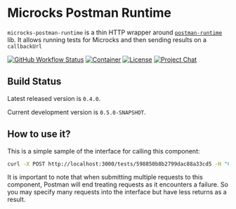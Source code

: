 # Microcks Postman Runtime

`microcks-postman-runtime` is a thin HTTP wrapper around [`postman-runtime`](https://github.com/postmanlabs/postman-runtime/) lib. It allows running tests for Microcks and then sending results on a `callbackUrl`

[![GitHub Workflow Status](https://img.shields.io/github/actions/workflow/status/microcks/microcks-postman-runtime/build-package.yml?logo=github&style=for-the-badge)](https://github.com/microcks/microcks-postman-runtime/actions)
[![Container](https://img.shields.io/badge/dynamic/json?color=blueviolet&logo=docker&style=for-the-badge&label=Quay.io&query=tags[0].name&url=https://quay.io/api/v1/repository/microcks/microcks-postman-runtime/tag/?limit=10&page=1&onlyActiveTags=true)](https://quay.io/repository/microcks/microcks-postman-runtime?tab=tags)
[![License](https://img.shields.io/github/license/microcks/microcks-postman-runtime?style=for-the-badge&logo=apache)](https://www.apache.org/licenses/LICENSE-2.0)
[![Project Chat](https://img.shields.io/badge/chat-on_zulip-pink.svg?color=ff69b4&style=for-the-badge&logo=zulip)](https://microcksio.zulipchat.com/)

## Build Status

Latest released version is `0.4.0`.

Current development version is `0.5.0-SNAPSHOT`.

## How to use it?

This is a simple sample of the interface for calling this component:

```sh
curl -X POST http://localhost:3000/tests/598850b8b2799dac88a33cd5 -H "Content-Type: application/json" -d '{"operation": "GET /order/:id", "callbackUrl": "http://localhost:9090/api/tests/598850b8b2799dac88a33cd5/testCaseResult", "testScript": { "listen": "test", "script": { "type": "text/javascript", "exec": [ "var jsonData = JSON.parse(responseBody);", "var expectedId = globals[\"id\"]", "tests[\"Check id value\"] = jsonData.id === expectedId;", "tests[\"Check id value again\"] = jsonData.id === expectedId;" ] } }, "requests": [ { "endpointUrl": "http://localhost:8080/rest/Test%20API/0.0.1/order/123456", "name": "get-123456", "method": "GET", "queryParams": [{"key": "id", "value": "123456"}] } ] }'
```
It is important to note that when submitting multiple requests to this component, Postman will end treating requests as it encounters a failure. So you may specify many requests into the interface but have less returns as a result.
